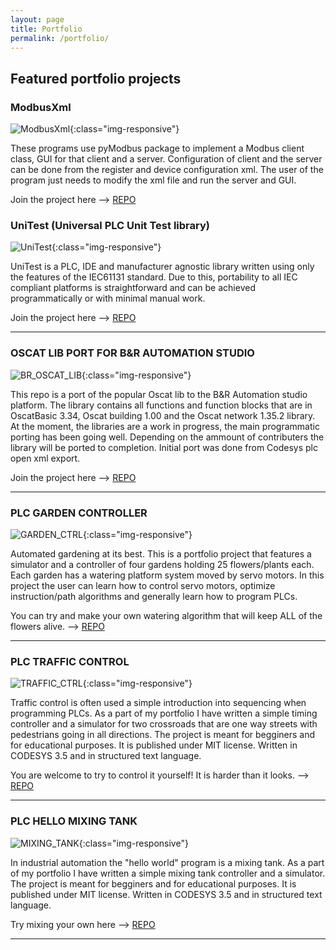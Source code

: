 ```yaml
---
layout: page
title: Portfolio
permalink: /portfolio/
---
```


## Featured portfolio projects

### ModbusXml

![ModbusXml](https://raw.github.com/tkucic/modbusXml/master/img/screenshot.png){:class="img-responsive"}

These programs use pyModbus package to implement a Modbus client class, GUI for that client and a server. Configuration of client and the server can be done from the register and device configuration xml. The user of the program just needs to modify the xml file and run the server and GUI.

Join the project here --> [REPO](https://github.com/tkucic/modbusXml)

### UniTest (Universal PLC Unit Test library)

![UniTest](https://raw.github.com/tkucic/UniTest/main/logo.png){:class="img-responsive"}

UniTest is a PLC, IDE and manufacturer agnostic library written using only the features of the IEC61131 standard. Due to this, portability to all IEC compliant platforms is straightforward and can be achieved programmatically or with minimal manual work.

Join the project here --> [REPO](https://github.com/tkucic/UniTest)

---

### OSCAT LIB PORT FOR B&R AUTOMATION STUDIO

![BR_OSCAT_LIB](https://raw.github.com/tkucic/brOscatLib/main/logo.png){:class="img-responsive"}

This repo is a port of the popular Oscat lib to the B&R Automation studio platform. The library contains all functions and function blocks that are in OscatBasic 3.34, Oscat building 1.00 and the Oscat network 1.35.2 library. At the moment, the libraries are a work in progress, the main programmatic porting has been going well. Depending on the ammount of contributers the library will be ported to completion. Initial port was done from Codesys plc open xml export.

Join the project here --> [REPO](https://github.com/tkucic/brOscatLib)

---

### PLC GARDEN CONTROLLER

![GARDEN_CTRL](https://raw.github.com/tkucic/plc_garden_controller/master/screenshot.gif){:class="img-responsive"}

Automated gardening at its best. This is a portfolio project that features a simulator and a controller of four gardens holding 25 flowers/plants each. Each garden has a watering platform system moved by servo motors. In this project the user can learn how to control servo motors, optimize instruction/path algorithms and generally learn how to program PLCs.

You can try and make your own watering algorithm that will keep ALL of the flowers alive. --> [REPO](https://github.com/tkucic/plc_garden_controller)

---

### PLC TRAFFIC CONTROL

![TRAFFIC_CTRL](https://raw.github.com/tkucic/plc_traffic_control/master/screenshot.gif){:class="img-responsive"}

Traffic control is often used a simple introduction into sequencing when programming PLCs. As a part of my portfolio I have written a simple timing controller and a simulator for two crossroads that are one way streets with pedestrians going in all directions. The project is meant for begginers and for educational purposes. It is published under MIT license. Written in CODESYS 3.5 and in structured text language.

You are welcome to try to control it yourself! It is harder than it looks. --> [REPO](https://github.com/tkucic/plc_traffic_control)

---

### PLC HELLO MIXING TANK

![MIXING_TANK](https://raw.github.com/tkucic/plc_hello_mixing_tank/master/screenshot.gif){:class="img-responsive"}

In industrial automation the "hello world" program is a mixing tank. As a part of my portfolio I have written a simple mixing tank controller and a simulator. The project is meant for begginers and for educational purposes. It is published under MIT license. Written in CODESYS 3.5 and in structured text language.

Try mixing your own here --> [REPO](https://github.com/tkucic/plc_hello_mixing_tank)

---
